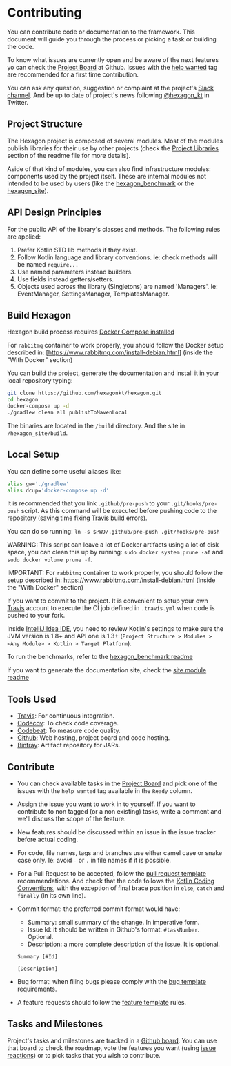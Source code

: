 
# Contributing

You can contribute code or documentation to the framework. This document will guide you through the
process or picking a task or building the code.

To know what issues are currently open and be aware of the next features yo can check the
[Project Board] at Github. Issues with the [help wanted] tag are recommended for a first time
contribution.

You can ask any question, suggestion or complaint at the project's [Slack channel][Slack]. And be up
to date of project's news following [@hexagon_kt] in Twitter.

[Project Board]: https://github.com/hexagonkt/hexagon/projects/1
[Slack]: https://kotlinlang.slack.com/messages/hexagon
[@hexagon_kt]: https://twitter.com/hexagon_kt
[help wanted]: https://github.com/hexagonkt/hexagon/issues?q=is%3Aissue+is%3Aopen+label%3A%22help+wanted%22

## Project Structure

The Hexagon project is composed of several modules. Most of the modules publish libraries for their
use by other projects (check the [Project Libraries] section of the readme file for more details).

Aside of that kind of modules, you can also find infrastructure modules: components used by the
project itself. These are internal modules not intended to be used by users (like the
[hexagon_benchmark] or the [hexagon_site]).

[Project Libraries]: https://github.com/hexagonkt/hexagon/blob/master/README.md#hexagon-libraries
[hexagon_benchmark]: https://github.com/hexagonkt/hexagon/blob/master/hexagon_benchmark/README.md
[hexagon_site]: https://github.com/hexagonkt/hexagon/blob/master/hexagon_site/README.md

## API Design Principles

For the public API of the library's classes and methods. The following rules are applied:

1. Prefer Kotlin STD lib methods if they exist.
2. Follow Kotlin language and library conventions. Ie: check methods will be named `require...`
3. Use named parameters instead builders.
4. Use fields instead getters/setters.
5. Objects used across the library (Singletons) are named 'Managers'. Ie: EventManager,
   SettingsManager, TemplatesManager.

## Build Hexagon

Hexagon build process requires [Docker Compose installed](https://docs.docker.com/compose/install)

For `rabbitmq` container to work properly, you should follow the Docker setup described in:
[https://www.rabbitmq.com/install-debian.html] (inside the "With Docker" section)

You can build the project, generate the documentation and install it in your local repository
typing:

```bash
git clone https://github.com/hexagonkt/hexagon.git
cd hexagon
docker-compose up -d
./gradlew clean all publishToMavenLocal
```

The binaries are located in the `/build` directory. And the site in `/hexagon_site/build`.

## Local Setup

You can define some useful aliases like:

```bash
alias gw='./gradlew'
alias dcup='docker-compose up -d'
```

It is recommended that you link `.github/pre-push` to your `.git/hooks/pre-push` script. As
this command will be executed before pushing code to the repository (saving time fixing [Travis]
build errors).

You can do so running: `ln -s $PWD/.github/pre-push .git/hooks/pre-push`

WARNING: This script can leave a lot of Docker artifacts using a lot of disk space, you can clean
this up by running: `sudo docker system prune -af` and `sudo docker volume prune -f`.

IMPORTANT: For `rabbitmq` container to work properly, you should follow the setup described in:
https://www.rabbitmq.com/install-debian.html (inside the "With Docker" section)

If you want to commit to the project. It is convenient to setup your own [Travis] account to execute
the CI job defined in `.travis.yml` when code is pushed to your fork.

Inside [IntelliJ Idea IDE], you need to review Kotlin's settings to make sure the JVM version is
1.8+ and API one is 1.3+ (`Project Structure > Modules > <Any Module> > Kotlin > Target Platform`).

To run the benchmarks, refer to the [hexagon_benchmark readme][hexagon_benchmark]

If you want to generate the documentation site, check the [site module readme][hexagon_site]

[IntelliJ Idea IDE]: https://www.jetbrains.com/idea

## Tools Used

* [Travis]: For continuous integration.
* [Codecov]: To check code coverage.
* [Codebeat]: To measure code quality.
* [Github]: Web hosting, project board and code hosting.
* [Bintray]: Artifact repository for JARs.

[Travis]: https://travis-ci.org
[Codecov]: https://codecov.io
[Codebeat]: https://codebeat.co
[Github]: https://github.com
[Bintray]: https://bintray.com

## Contribute

* You can check available tasks in the [Project Board] and pick one of the issues with the
  `help wanted` tag available in the `Ready` column.
   
* Assign the issue you want to work in to yourself. If you want to contribute to non tagged (or a
  non existing) tasks, write a comment and we'll discuss the scope of the feature.

* New features should be discussed within an issue in the issue tracker before actual coding.

* For code, file names, tags and branches use either camel case or snake case only. Ie: avoid `-` or
  `.` in file names if it is possible.

* For a Pull Request to be accepted, follow the [pull request template] recommendations. And check
  that the code follows the [Kotlin Coding Conventions], with the exception of final brace
  position in `else`, `catch` and `finally` (in its own line).

* Commit format: the preferred commit format would have:
  - Summary: small summary of the change. In imperative form.
  - Issue Id: it should be written in Github's format: `#taskNumber`. Optional.
  - Description: a more complete description of the issue. It is optional.

  ```
  Summary [#Id]

  [Description]
  ```

* Bug format: when filing bugs please comply with the [bug template] requirements.

* A feature requests should follow the [feature template] rules.

[pull request template]: https://github.com/hexagonkt/hexagon/blob/master/.github/pull_request_template.md
[Kotlin Coding Conventions]: https://kotlinlang.org/docs/reference/coding-conventions.html
[bug template]: https://github.com/hexagonkt/hexagon/blob/master/.github/ISSUE_TEMPLATE/bug.md
[feature template]: https://github.com/hexagonkt/hexagon/blob/master/.github/ISSUE_TEMPLATE/feature.md

## Tasks and Milestones

Project's tasks and milestones are tracked in a [Github board][Project Board]. You can use that
board to check the roadmap, vote the features you want (using [issue reactions]) or to pick tasks
that you wish to contribute.

[issue reactions]: https://github.com/blog/2119-add-reactions-to-pull-requests-issues-and-comments
